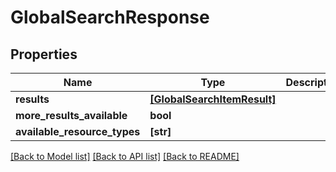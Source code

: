 # GlobalSearchResponse


## Properties
Name | Type | Description | Notes
------------ | ------------- | ------------- | -------------
**results** | [**[GlobalSearchItemResult]**](GlobalSearchItemResult.md) |  | 
**more_results_available** | **bool** |  | 
**available_resource_types** | **[str]** |  | 

[[Back to Model list]](../README.md#documentation-for-models) [[Back to API list]](../README.md#documentation-for-api-endpoints) [[Back to README]](../README.md)


